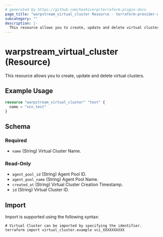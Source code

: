 ```yaml
---
# generated by https://github.com/hashicorp/terraform-plugin-docs
page_title: "warpstream_virtual_cluster Resource - terraform-provider-warpstream"
subcategory: ""
description: |-
  This resource allows you to create, update and delete virtual clusters.
---
```


# warpstream_virtual_cluster (Resource)

This resource allows you to create, update and delete virtual clusters.

## Example Usage

```terraform
resource "warpstream_virtual_cluster" "test" {
  name = "vcn_test"
}
```

<!-- schema generated by tfplugindocs -->
## Schema

### Required

- `name` (String) Virtual Cluster Name.

### Read-Only

- `agent_pool_id` (String) Agent Pool ID.
- `agent_pool_name` (String) Agent Pool Name.
- `created_at` (String) Virtual Cluster Creation Timestamp.
- `id` (String) Virtual Cluster ID.

## Import

Import is supported using the following syntax:

```shell
# Virtual Cluster can be imported by specifying the identifier.
terraform import virtual_cluster.example vci_XXXXXXXXXX
```
